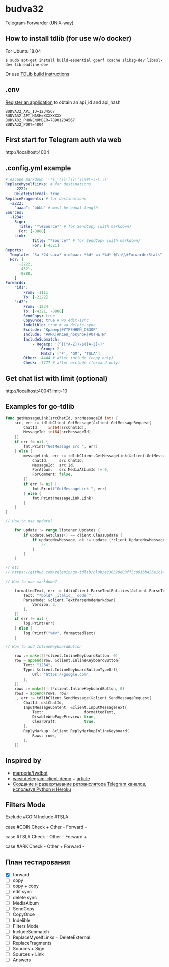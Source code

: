 # budva32

Telegram-Forwarder (UNIX-way)

## How to install tdlib (for use w/o docker)

For Ubuntu 18.04

```
$ sudo apt-get install build-essential gperf ccache zlib1g-dev libssl-dev libreadline-dev
```

Or use [TDLib build instructions](https://tdlib.github.io/td/build.html)

## .env

[Register an application](https://my.telegram.org/apps) to obtain an api_id and api_hash

```
BUDVA32_API_ID=1234567
BUDVA32_API_HASH=XXXXXXXX
BUDVA32_PHONENUMBER=78901234567
BUDVA32_PORT=4004
```

## First start for Telegram auth via web

http://localhost:4004

<!-- ## Old variants for Telegram auth (draft)

from console:

```
$ go run .
```

or via docker:

```
$ make
$ make up
$ docker attach telegram-forwarder
```

but then we have problem with permissions (may be need docker rootless mode?):

```
$ sudo chmod -R 777 ./tdata
``` -->

## .config.yml example

```yml
# escape markdown '\*\_\{\}\[\]\(\)\#\+\-\.\!'
ReplaceMyselfLinks: # for destinations
	-2222:
    DeleteExternal: true
ReplaceFragments: # for destinations
  -2222:
    "aaaa": "bbbb" # must be equal length
Sources:
  -1234:
    Sign:
      Title: '*\#Source*' # for SendCopy (with markdown)
      For: [-8888]
    Link:
			Title: "*Source*" # for SendCopy (with markdown)
			For: [-4321]
Reports:
  Template: "За *24 часа* отобрал: *%d* из *%d* 😎\n\\#ForwarderStats" # (with markdown)
  For: [
      -2222,
      -4321,
      -8888,
    ]
Forwards:
	"id1":
		From: -1111
		To: [-2222]
	"id2":
		From: -1234
		To: [-4321, -8888]
		SendCopy: true
		CopyOnce: true # wo edit-sync
		Indelible: true # wo delete-sync
		Exclude: 'Крамер|#УТРЕННИЙ_ОБЗОР'
		Include: '#ARK|#Идеи_покупок|#ОТЧЕТЫ'
		IncludeSubmatch:
			- Regexp: '(^|[^A-Z])\$([A-Z]+)'
				Group: 2
				Match: ['F', 'GM', 'TSLA']
		Other: -4444 # after include (copy only)
		Check: -7777 # after exclude (forward only)
```

## Get chat list with limit (optional)

http://localhost:4004?limit=10

## Examples for go-tdlib

```go
func getMessageLink(srcChatId, srcMessageId int) {
	src, err := tdlibClient.GetMessage(&client.GetMessageRequest{
		ChatId:    int64(srcChatId),
		MessageId: int64(srcMessageId),
	})
	if err != nil {
		fmt.Print("GetMessage src ", err)
	} else {
		messageLink, err := tdlibClient.GetMessageLink(&client.GetMessageLinkRequest{
			ChatId:     src.ChatId,
			MessageId:  src.Id,
			ForAlbum:   src.MediaAlbumId != 0,
			ForComment: false,
		})
		if err != nil {
			fmt.Print("GetMessageLink ", err)
		} else {
			fmt.Print(messageLink.Link)
		}
	}
}

// How to use update?

	for update := range listener.Updates {
		if update.GetClass() == client.ClassUpdate {
			if updateNewMessage, ok := update.(*client.UpdateNewMessage); ok {
				//
			}
		}
	}

// etc
// https://github.com/zelenin/go-tdlib/blob/ec36320d03ff5c891bb45be1c14317c195eeadb9/client/type.go#L1028-L1108

// How to use markdown?

	formattedText, err := tdlibClient.ParseTextEntities(&client.ParseTextEntitiesRequest{
		Text: "*bold* _italic_ `code`",
		ParseMode: &client.TextParseModeMarkdown{
			Version: 2,
		},
	})
	if err != nil {
		log.Print(err)
	} else {
		log.Printf("%#v", formattedText)
	}

// How to add InlineKeyboardButton

	row := make([]*client.InlineKeyboardButton, 0)
	row = append(row, &client.InlineKeyboardButton{
		Text: "1234",
		Type: &client.InlineKeyboardButtonTypeUrl{
			Url: "https://google.com",
		},
	})
	rows := make([][]*client.InlineKeyboardButton, 0)
	rows = append(rows, row)
	_, err := tdlibClient.SendMessage(&client.SendMessageRequest{
		ChatId: dstChatId,
		InputMessageContent: &client.InputMessageText{
			Text:                  formattedText,
			DisableWebPagePreview: true,
			ClearDraft:            true,
		},
		ReplyMarkup: &client.ReplyMarkupInlineKeyboard{
			Rows: rows,
		},
	})

```

## Inspired by

- [marperia/fwdbot](https://github.com/marperia/fwdbot)
- [wcsiu/telegram-client-demo](https://github.com/wcsiu/telegram-client-demo) + [article](https://wcsiu.github.io/2020/12/26/create-a-telegram-client-in-go-with-docker.html)
- [Создание и развертывание ретранслятора Telegram каналов, используя Python и Heroku](https://vc.ru/dev/158757-sozdanie-i-razvertyvanie-retranslyatora-telegram-kanalov-ispolzuya-python-i-heroku)

## Filters Mode

Exclude #COIN
Include #TSLA

case #COIN
Check +
Other -
Forward -

case #TSLA
Check -
Other -
Forward +

case #ARK
Check -
Other +
Forward -

## План тестирования

- [x] forward
- [ ] copy
- [ ] copy + copy
- [ ] edit sync
- [ ] delete sync
- [ ] MediaAlbum
- [ ] SendCopy
- [ ] CopyOnce
- [ ] Indelible
- [ ] Filters Mode
- [ ] IncludeSubmatch
- [ ] ReplaceMyselfLinks + DeleteExternal
- [ ] ReplaceFragments
- [ ] Sources + Sign
- [ ] Sources + Link
- [ ] Answers
